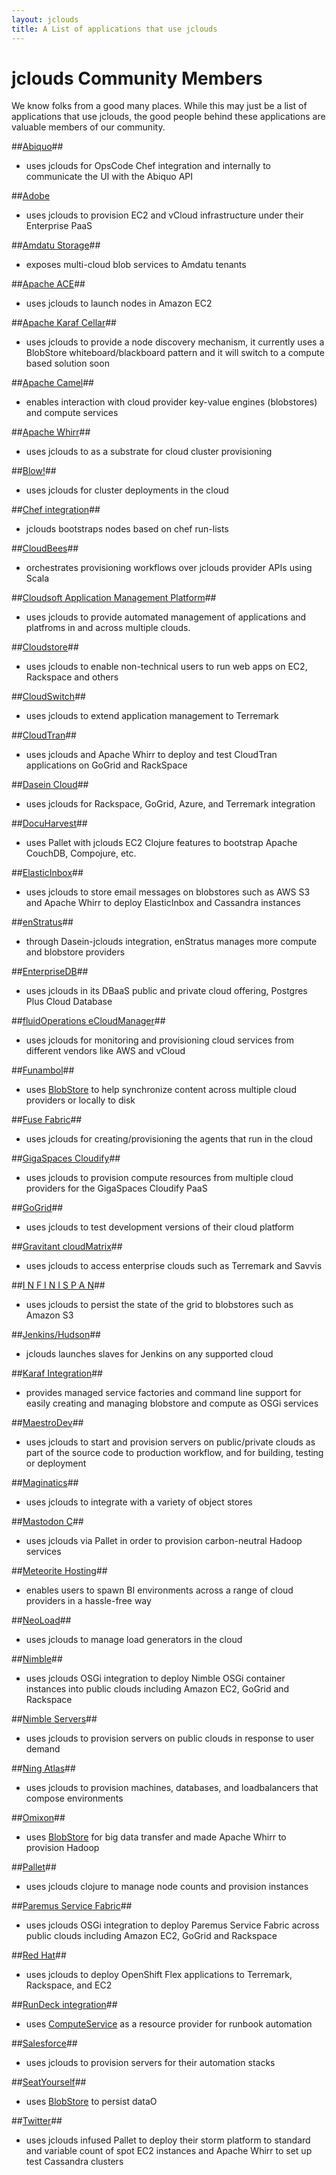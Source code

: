 ```yaml
---
layout: jclouds
title: A List of applications that use jclouds
---
```


# jclouds Community Members

We know folks from a good many places.  While this may just be a list of applications that use jclouds, the good people behind these applications 
are valuable members of our community.  

##[Abiquo](http://www.abiquo.com/)##
   - uses jclouds for OpsCode Chef integration and internally to communicate the UI with the Abiquo API

##[Adobe](http://www.adobe.com/)
   - uses jclouds to provision EC2 and vCloud infrastructure under their Enterprise PaaS

##[Amdatu Storage](http://www.amdatu.org/)##
   - exposes multi-cloud blob services to Amdatu tenants

##[Apache ACE](http://ace.apache.org/)##
   - uses jclouds to launch nodes in Amazon EC2

##[Apache Karaf Cellar](http://karaf.apache.org/index/subprojects/cellar.html)##
   - uses jclouds to provide a node discovery mechanism, it currently uses a BlobStore whiteboard/blackboard pattern and it will switch to a compute based solution soon
 
##[Apache Camel](http://camel.apache.org/jclouds.html)##
   - enables interaction with cloud provider key-value engines (blobstores) and compute services

##[Apache Whirr](http://whirr.apache.org/)##
   - uses jclouds to as a substrate for cloud cluster provisioning

##[Blow!](https://github.com/paoloditommaso/blow)##
   - uses jclouds for cluster deployments in the cloud

##[Chef integration](https://github.com/jclouds/jclouds-chef)##
   - jclouds bootstraps nodes based on chef run-lists

##[CloudBees](http://cloudbees.com/)##
   - orchestrates provisioning workflows over jclouds provider APIs using Scala

##[Cloudsoft Application Management Platform](http://www.cloudsoftcorp.com/)##
   - uses jclouds to provide automated management of applications and platfroms in and across multiple clouds.

##[Cloudstore](https://cldstr.com/)##
   - uses jclouds to enable non-technical users to run web apps on EC2, Rackspace and others

##[CloudSwitch](http://www.cloudswitch.com/)##
   - uses jclouds to extend application management to Terremark

##[CloudTran](http://www.cloudtran.com)##
   - uses jclouds and Apache Whirr to deploy and test CloudTran applications on GoGrid and RackSpace

##[Dasein Cloud](http://sourceforge.net/projects/dasein-cloud)##
   - uses jclouds for Rackspace, GoGrid, Azure, and Terremark integration

##[DocuHarvest](http://www.docuharvest.com/)##
   - uses Pallet with jclouds EC2 Clojure features to bootstrap Apache CouchDB, Compojure, etc.

##[ElasticInbox](http://www.elasticinbox.com/)##
   - uses jclouds to store email messages on blobstores such as AWS S3 and Apache Whirr to deploy ElasticInbox and Cassandra instances

##[enStratus](http://www.enstratus.com/)##
   - through Dasein-jclouds integration, enStratus manages more compute and blobstore providers

##[EnterpriseDB](http://www.enterprisedb.com/products-services-training/products-overview/postgres-plus-cloud-database)##
   - uses jclouds in its DBaaS public and private cloud offering, Postgres Plus Cloud Database

##[fluidOperations eCloudManager](http://www.fluidops.com/ecloudmanager.html)##
   - uses jclouds for monitoring and provisioning cloud services from different vendors like AWS and vCloud

##[Funambol](http://www.funambol.com/)##
   - uses [BlobStore](http://www.jclouds.org/documentation/userguide/blobstore-guide/) to help synchronize content across multiple cloud providers or locally to disk

##[Fuse Fabric](http://fabric.fusesource.org/)##
   - uses jclouds for creating/provisioning the agents that run in the cloud

##[GigaSpaces Cloudify](http://www.gigaspaces.com/cloudify)##
   - uses jclouds to provision compute resources from multiple cloud providers for the GigaSpaces Cloudify PaaS

##[GoGrid](http://www.gogrid.com/)##
   - uses jclouds to test development versions of their cloud platform

##[Gravitant cloudMatrix](http://www.gravitant.com)##
   - uses jclouds to access enterprise clouds such as Terremark and Savvis

##[I N F I N I S P A N](http://www.jboss.org/infinispan)##
   - uses jclouds to persist the state of the grid to blobstores such as Amazon S3

##[Jenkins/Hudson](https://github.com/ccustine/jclouds-plugin)##
   - jclouds launches slaves for Jenkins on any supported cloud

##[Karaf Integration](https://github.com/jclouds/jclouds-karaf)##
   - provides managed service factories and command line support for easily creating and managing blobstore and compute as OSGi services

##[MaestroDev](http://www.maestrodev.com/)##
   - uses jclouds to start and provision servers on public/private clouds as part of the source code to production workflow, and for building, testing or deployment

##[Maginatics](http://maginatics.com/)##
   - uses jclouds to integrate with a variety of object stores

##[Mastodon C](https://www.mastodonc.com/)##
   - uses jclouds via Pallet in order to provision carbon-neutral Hadoop services

##[Meteorite Hosting](http://www.meteorite.bi/)##
   - enables users to spawn BI environments across a range of cloud providers in a hassle-free way

##[NeoLoad](http://www.neotys.com/product/neoload-cloud-testing.html)##
   - uses jclouds to manage load generators in the cloud

##[Nimble](http://www.paremus.com/nimble)##
   - uses jclouds OSGi integration to deploy Nimble OSGi container instances into public clouds including Amazon EC2, GoGrid and Rackspace

##[Nimble Servers](http://www.nimbleservers.com/)##
   - uses jclouds to provision servers on public clouds in response to user demand

##[Ning Atlas](http://atlas-project.org/)##
   - uses jclouds to provision machines, databases, and loadbalancers that compose environments

##[Omixon](http://www.omixon.com/)##
   - uses [BlobStore](http://www.jclouds.org/documentation/userguide/blobstore-guide/) for big data transfer and made Apache Whirr to provision Hadoop

##[Pallet](http://palletops.com/)##
   - uses jclouds clojure to manage node counts and provision instances

##[Paremus Service Fabric](http://www.paremus.com/psf)##
   - uses jclouds OSGi integration to deploy Paremus Service Fabric across public clouds including Amazon EC2, GoGrid and Rackspace

##[Red Hat](https://openshift.redhat.com/app/flex)##
   - uses jclouds to deploy OpenShift Flex applications to Terremark, Rackspace, and EC2

##[RunDeck integration](https://github.com/gschueler/rundeck-jclouds)##
   - uses [ComputeService](http://www.jclouds.org/documentation/userguide/compute/) as a resource provider for runbook automation

##[Salesforce](http://www.salesforce.com/)##
   - uses jclouds to provision servers for their automation stacks

##[SeatYourself](http://seatyourself.biz/)##
   - uses [BlobStore](http://www.jclouds.org/documentation/userguide/blobstore-guide/) to persist dataO

##[Twitter](http://www.twitter.com)##
   - uses jclouds infused Pallet to deploy their storm platform to standard and variable count of spot EC2 instances and Apache Whirr to set up test Cassandra clusters
